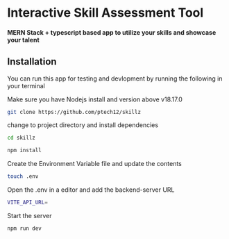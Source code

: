 # Interactive Skill Assessment Tool

#### MERN Stack + typescript based app to utilize your skills and showcase your talent

## Installation

You can run this app for testing and devlopment by running the following in your terminal

Make sure you have Nodejs install and version above v18.17.0

```bash
git clone https://github.com/ptech12/skillz
```

change to project directory and install dependencies

```bash
cd skillz
```
```bash
npm install
```

Create the Environment Variable file and update the contents

```bash
touch .env
```

Open the .env in a editor and add the backend-server URL
```bash
VITE_API_URL=
```
Start the server 

```bash
npm run dev
```